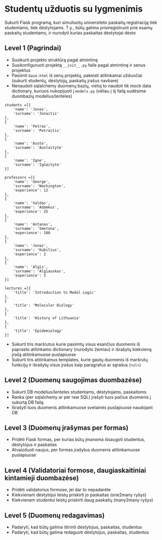 # Studentų užduotis su lygmenimis

Sukurti Flask programą, kuri simuliuotų universiteto paskaitų registraciją tiek studentams, tiek dėstytojams. T.y., būtų galima prisiregistruoti prie esamų paskaitų studentams, ir nurodyti kurias paskaitas dėstytojai dėsto

## Level 1 (Pagrindai)
- Susikurti projekto struktūrą pagal atmintinę
- Susikonfiguruoti projektą `__init__.py` faile pagal atmintinę ir senus projektus
- Pasiimti `base.html` iš senų projektų, pakeisti atitinkamai užduočiai (sukurti studentų, dėstytojų, paskaitų įrašus navbare)
- Nenaudoti sqlalchemy duomenų bazių, vietoj to naudoti tik mock data dictionary, kuriuos nukopijuoti į `models.py` (vėliau į šį failą sudėsime duombazių modelius/lenteles)
```
students =[{
    'name': 'Jonas',
    'surname': 'Jonaitis'
},
{
    'name': 'Petras',
    'surname': 'Petraitis'
},
{
    'name': 'Auste',
    'surname': 'Austaityte'
},
{
    'name': 'Igne',
    'surname': 'Ignaityte'
}]

professors =[{
    'name': 'George',
    'surname': 'Washington',
    'experience': 12
},
{
    'name': 'Valdas',
    'surname': 'Adamkus',
    'experience': 25
},
{
    'name': 'Antanas',
    'surname': 'Smetona',
    'experience': 100
},
{
    'name': 'Jonas',
    'surname': 'Kubilius',
    'experience': 2
},
{
    'name': 'Algis',
    'surname': 'Algiauskas',
    'experience': 3
}]

lectures =[{
    'title': 'Introduction to Modal Logic'
},
{
    'title': 'Molecular Biology'
},
{
    'title': 'History of Lithuania'
},
{
    'title': 'Epidemiology'
}]
```
- Sukurti tris maršrutus kurie pasiimtų visus esančius duomenis iš paprasto atitinkamo dictionary (nurodyto žemiau) ir išrašytų kiekvieną įrašą atitinkamuose puslapiuose
- Sukurti tris atitinkamus templates, kurie gautų duomenis iš maršrutų funkcijų ir išrašytų visus įrašus kaip paragrafus ar sąrašus (`<ul>`)

## Level 2 (Duomenų saugojimas duombazėse)
- Sukurti DB modelius/lenteles studentams, dėstytojams, paskaitoms
- Ranka (per sqlalchemy ar per raw SQL) įrašyti tuos pačius duomenis į sukurtą DB failą 
- Išrašyti tuos duomenis atitinkamuose svetainės puslapiuose naudojant DB

## Level 3 (Duomenų įrašymas per formas)
- Pridėti Flask formas, per kurias būtų įmanoma išsaugoti studentus, dėstytojus ir paskaitas
- Atvaizduoti naujus, per formas įrašytus duomenis atitinkamuose puslapiuose

## Level 4 (Validatoriai formose, daugiaskaitiniai kintamieji duombazėse)
- Pridėti validatorius formose, jei dar to nepadarėte
- Kiekvienam dėstytojui leistų priskirti jo paskaitas (one2many ryšys)
- Kiekvienam studentui leistų priskirti daug paskaitų (many2many ryšys)

## Level 5 (Duomenų redagavimas) 
- Padaryti, kad būtų galima ištrinti dėstytojus, paskaitas, studentus
- Padaryti, kad būtų galima redaguoti dėstytojus, paskaitas, studentus

